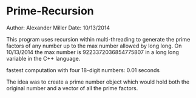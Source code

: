Prime-Recursion
===============

Author: Alexander Miller
Date: 10/13/2014
 
This program uses recursion within multi-threading
to generate the prime factors of any number up to 
the max number allowed by long long. On 10/13/2014 
the max number is 9223372036854775807 in a long long 
variable in the C++ language.

fastest computation with four 18-digit numbers: 0.01 seconds

The idea was to create a prime number object which would 
hold both the original number and a vector of all the prime
factors. 
